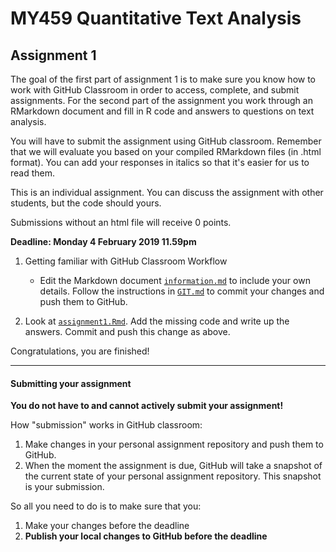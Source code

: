 # MY459 Quantitative Text Analysis

## Assignment 1

The goal of the first part of assignment 1 is to make sure you know how to work with GitHub Classroom in order to access, complete, and submit assignments. For the second part of the assignment you work through an RMarkdown document and fill in R code and answers to questions on text analysis.

You will have to submit the assignment using GitHub classroom. Remember that we will evaluate you based on your compiled RMarkdown files (in .html format). You can add your responses in italics so that it's easier for us to read them.

This is an individual assignment. You can discuss the assignment with other students, but the code should yours.

Submissions without an html file will receive 0 points.

**Deadline: Monday 4 February 2019 11.59pm**

1.  Getting familiar with GitHub Classroom Workflow

    - Edit the Markdown document [`information.md`](information.md) to include your own details. Follow the instructions in [`GIT.md`](GIT.md) to commit your changes and push them to GitHub.

2.  Look at [`assignment1.Rmd`](assignment1.Rmd). Add the missing code and write up the answers. Commit and push this change as above.

Congratulations, you are finished!

------

#### Submitting your assignment

__You do not have to and cannot actively submit your assignment!__

How "submission" works in GitHub classroom:

1. Make changes in your personal assignment repository and push them to GitHub.
2. When the moment the assignment is due, GitHub will take a snapshot of the current state of your personal assignment repository. This snapshot is your submission.

So all you need to do is to make sure that you:

1. Make your changes before the deadline
2. __Publish your local changes to GitHub before the deadline__
